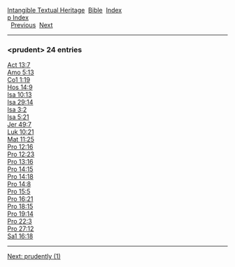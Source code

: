 [Intangible Textual Heritage](../../index)  [Bible](../index) 
[Index](index)   
[p Index](_p_)  
  [Previous](c08954)  [Next](c08956) 

------------------------------------------------------------------------

### &lt;prudent&gt; 24 entries

[Act 13:7](../kjv/act013.htm#007)  
[Amo 5:13](../kjv/amo005.htm#013)  
[Co1 1:19](../kjv/co1001.htm#019)  
[Hos 14:9](../kjv/hos014.htm#009)  
[Isa 10:13](../kjv/isa010.htm#013)  
[Isa 29:14](../kjv/isa029.htm#014)  
[Isa 3:2](../kjv/isa003.htm#002)  
[Isa 5:21](../kjv/isa005.htm#021)  
[Jer 49:7](../kjv/jer049.htm#007)  
[Luk 10:21](../kjv/luk010.htm#021)  
[Mat 11:25](../kjv/mat011.htm#025)  
[Pro 12:16](../kjv/pro012.htm#016)  
[Pro 12:23](../kjv/pro012.htm#023)  
[Pro 13:16](../kjv/pro013.htm#016)  
[Pro 14:15](../kjv/pro014.htm#015)  
[Pro 14:18](../kjv/pro014.htm#018)  
[Pro 14:8](../kjv/pro014.htm#008)  
[Pro 15:5](../kjv/pro015.htm#005)  
[Pro 16:21](../kjv/pro016.htm#021)  
[Pro 18:15](../kjv/pro018.htm#015)  
[Pro 19:14](../kjv/pro019.htm#014)  
[Pro 22:3](../kjv/pro022.htm#003)  
[Pro 27:12](../kjv/pro027.htm#012)  
[Sa1 16:18](../kjv/sa1016.htm#018)  

------------------------------------------------------------------------

[Next: prudently (1)](c08956)
